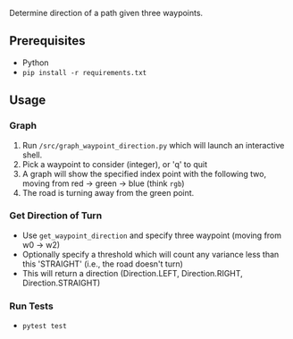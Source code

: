 Determine direction of a path given three waypoints.

## Prerequisites

* Python
* `pip install -r requirements.txt`

## Usage

### Graph

1. Run `/src/graph_waypoint_direction.py` which will launch an interactive shell.
2. Pick a waypoint to consider (integer), or 'q' to quit
3. A graph will show the specified index point with the following two, moving from red -> green -> blue (think `rgb`)
4. The road is turning away from the green point.

### Get Direction of Turn

* Use `get_waypoint_direction` and specify three waypoint (moving from w0 -> w2)
* Optionally specify a threshold which will count any variance less than this 'STRAIGHT' (i.e., the road doesn't turn)
* This will return a direction (Direction.LEFT, Direction.RIGHT, Direction.STRAIGHT)

### Run Tests

* `pytest test`